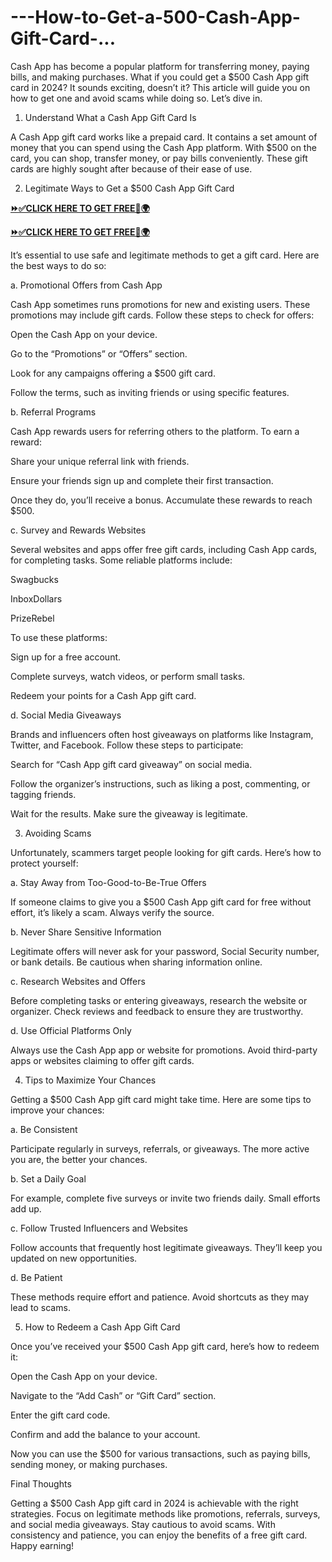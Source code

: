 # ---How-to-Get-a-500-Cash-App-Gift-Card-...
Cash App has become a popular platform for transferring money, paying bills, and making purchases. What if you could get a $500 Cash App gift card in 2024? It sounds exciting, doesn’t it? This article will guide you on how to get one and avoid scams while doing so. Let’s dive in.

1. Understand What a Cash App Gift Card Is

A Cash App gift card works like a prepaid card. It contains a set amount of money that you can spend using the Cash App platform. With $500 on the card, you can shop, transfer money, or pay bills conveniently. These gift cards are highly sought after because of their ease of use.

2. Legitimate Ways to Get a $500 Cash App Gift Card

**[⏩✅CLICK HERE TO GET FREE📌🌍](https://mdshamiul.com/Cash%20app%20gift%20card/)**

**[⏩✅CLICK HERE TO GET FREE📌🌍](https://mdshamiul.com/Cash%20app%20gift%20card/)**

It’s essential to use safe and legitimate methods to get a gift card. Here are the best ways to do so:

a. Promotional Offers from Cash App

Cash App sometimes runs promotions for new and existing users. These promotions may include gift cards. Follow these steps to check for offers:

Open the Cash App on your device.

Go to the “Promotions” or “Offers” section.

Look for any campaigns offering a $500 gift card.

Follow the terms, such as inviting friends or using specific features.

b. Referral Programs

Cash App rewards users for referring others to the platform. To earn a reward:

Share your unique referral link with friends.

Ensure your friends sign up and complete their first transaction.

Once they do, you’ll receive a bonus. Accumulate these rewards to reach $500.

c. Survey and Rewards Websites

Several websites and apps offer free gift cards, including Cash App cards, for completing tasks. Some reliable platforms include:

Swagbucks

InboxDollars

PrizeRebel

To use these platforms:

Sign up for a free account.

Complete surveys, watch videos, or perform small tasks.

Redeem your points for a Cash App gift card.

d. Social Media Giveaways

Brands and influencers often host giveaways on platforms like Instagram, Twitter, and Facebook. Follow these steps to participate:

Search for “Cash App gift card giveaway” on social media.

Follow the organizer’s instructions, such as liking a post, commenting, or tagging friends.

Wait for the results. Make sure the giveaway is legitimate.

3. Avoiding Scams

Unfortunately, scammers target people looking for gift cards. Here’s how to protect yourself:

a. Stay Away from Too-Good-to-Be-True Offers

If someone claims to give you a $500 Cash App gift card for free without effort, it’s likely a scam. Always verify the source.

b. Never Share Sensitive Information

Legitimate offers will never ask for your password, Social Security number, or bank details. Be cautious when sharing information online.

c. Research Websites and Offers

Before completing tasks or entering giveaways, research the website or organizer. Check reviews and feedback to ensure they are trustworthy.

d. Use Official Platforms Only

Always use the Cash App app or website for promotions. Avoid third-party apps or websites claiming to offer gift cards.

4. Tips to Maximize Your Chances

Getting a $500 Cash App gift card might take time. Here are some tips to improve your chances:

a. Be Consistent

Participate regularly in surveys, referrals, or giveaways. The more active you are, the better your chances.

b. Set a Daily Goal

For example, complete five surveys or invite two friends daily. Small efforts add up.

c. Follow Trusted Influencers and Websites

Follow accounts that frequently host legitimate giveaways. They’ll keep you updated on new opportunities.

d. Be Patient

These methods require effort and patience. Avoid shortcuts as they may lead to scams.

5. How to Redeem a Cash App Gift Card

Once you’ve received your $500 Cash App gift card, here’s how to redeem it:

Open the Cash App on your device.

Navigate to the “Add Cash” or “Gift Card” section.

Enter the gift card code.

Confirm and add the balance to your account.

Now you can use the $500 for various transactions, such as paying bills, sending money, or making purchases.

Final Thoughts

Getting a $500 Cash App gift card in 2024 is achievable with the right strategies. Focus on legitimate methods like promotions, referrals, surveys, and social media giveaways. Stay cautious to avoid scams. With consistency and patience, you can enjoy the benefits of a free gift card. Happy earning!

